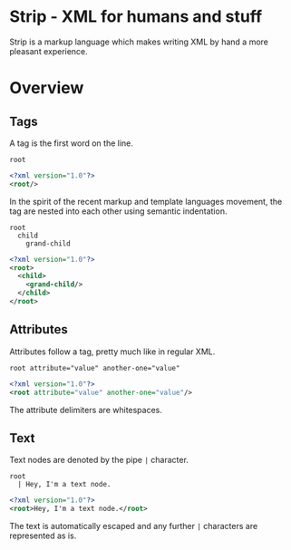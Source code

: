 Strip - XML for humans and stuff
================================

Strip is a markup language which makes writing XML by hand a more pleasant experience.

Overview
========

Tags
----

A tag is the first word on the line.

```
root
```

```xml
<?xml version="1.0"?>
<root/>
```

In the spirit of the recent markup and template languages movement, the tag are nested into each other using semantic indentation.

```
root
  child
    grand-child
```

```xml
<?xml version="1.0"?>
<root>
  <child>
    <grand-child/>
  </child>
</root>
```

Attributes
----------

Attributes follow a tag, pretty much like in regular XML.

```
root attribute="value" another-one="value"
```

```xml
<?xml version="1.0"?>
<root attribute="value" another-one="value"/>
```

The attribute delimiters are whitespaces.

Text
----

Text nodes are denoted by the pipe `|` character.

```
root
  | Hey, I'm a text node.
```

```xml
<?xml version="1.0"?>
<root>Hey, I'm a text node.</root>
```

The text is automatically escaped and any further `|` characters are represented as is.
